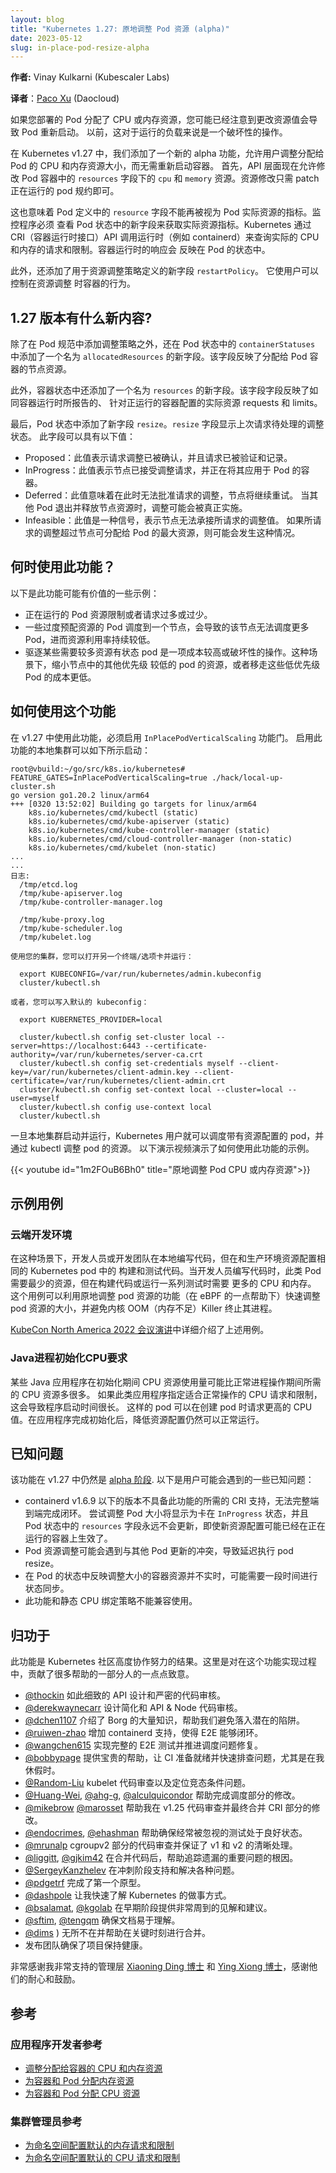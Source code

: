 ```yaml
---
layout: blog
title: "Kubernetes 1.27: 原地调整 Pod 资源 (alpha)"
date: 2023-05-12
slug: in-place-pod-resize-alpha
---
```

<!--
layout: blog
title: "Kubernetes 1.27: In-place Resource Resize for Kubernetes Pods (alpha)"
date: 2023-05-12
slug: in-place-pod-resize-alpha
-->

**作者:** Vinay Kulkarni (Kubescaler Labs)
<!-- 
**Author:** Vinay Kulkarni (Kubescaler Labs)
-->

**译者**：[Paco Xu](https://github.com/pacoxu) (Daocloud)

如果您部署的 Pod 分配了 CPU 或内存资源，您可能已经注意到更改资源值会导致 Pod 重新启动。
以前，这对于运行的负载来说是一个破坏性的操作。

<!-- If you have deployed Kubernetes pods with CPU and/or memory resources
specified, you may have noticed that changing the resource values involves
restarting the pod. This has been a disruptive operation for running
workloads... until now. -->

在 Kubernetes v1.27 中，我们添加了一个新的 alpha 功能，允许用户调整分配给 Pod 的
CPU 和内存资源大小，而无需重新启动容器。 首先，API 层面现在允许修改 Pod 容器中的
`resources` 字段下的 `cpu` 和 `memory` 资源。资源修改只需 patch 正在运行的 pod
规约即可。

<!-- In Kubernetes v1.27, we have added a new alpha feature that allows users
to resize CPU/memory resources allocated to pods without restarting the
containers. To facilitate this, the `resources` field in a pod's containers
now allow mutation for `cpu` and `memory` resources. They can be changed
simply by patching the running pod spec. -->

这也意味着 Pod 定义中的 `resource` 字段不能再被视为 Pod 实际资源的指标。监控程序必须
查看 Pod 状态中的新字段来获取实际资源指标。Kubernetes 通过 CRI（容器运行时接口）API
调用运行时（例如 containerd）来查询实际的 CPU 和内存的请求和限制。容器运行时的响应会
反映在 Pod 的状态中。

<!-- This also means that `resources` field in the pod spec can no longer be
relied upon as an indicator of the pod's actual resources. Monitoring tools
and other such applications must now look at new fields in the pod's status.
Kubernetes queries the actual CPU and memory requests and limits enforced on
the running containers via a CRI (Container Runtime Interface) API call to the
runtime, such as containerd, which is responsible for running the containers.
The response from container runtime is reflected in the pod's status. -->

此外，还添加了用于资源调整策略定义的新字段 `restartPolicy`。 它使用户可以控制在资源调整
时容器的行为。

<!-- In addition, a new `restartPolicy` for resize has been added. It gives users
control over how their containers are handled when resources are resized. -->

## 1.27 版本有什么新内容?
<!-- 
## What's new in v1.27?
-->

除了在 Pod 规范中添加调整策略之外，还在 Pod 状态中的 `containerStatuses` 中添加了一个名为
`allocatedResources` 的新字段。该字段反映了分配给 Pod 容器的节点资源。

<!-- Besides the addition of resize policy in the pod's spec, a new field named
`allocatedResources` has been added to `containerStatuses` in the pod's status.
This field reflects the node resources allocated to the pod's containers. -->

此外，容器状态中还添加了一个名为 `resources` 的新字段。该字段字段反映了如同容器运行时所报告的、
针对正运行的容器配置的实际资源 requests 和 limits。

<!-- In addition, a new field called `resources` has been added to the container's
status. This field reflects the actual resource requests and limits configured
on the running containers as reported by the container runtime. -->

最后，Pod 状态中添加了新字段 `resize`。`resize` 字段显示上次请求待处理的调整状态。
此字段可以具有以下值：

- Proposed：此值表示请求调整已被确认，并且请求已被验证和记录。
- InProgress：此值表示节点已接受调整请求，并正在将其应用于 Pod 的容器。
- Deferred：此值意味着在此时无法批准请求的调整，节点将继续重试。 当其他 Pod 退出并释放节点资源时，调整可能会被真正实施。
- Infeasible：此值是一种信号，表示节点无法承接所请求的调整值。 如果所请求的调整超过节点可分配给 Pod 的最大资源，则可能会发生这种情况。

<!-- 此处使用了 https://kubernetes.io/zh-cn/docs/tasks/configure-pod-container/resize-container-resources/ 内容：
Lastly, a new field named `resize` has been added to the pod's status to show the
status of the last requested resize. A value of `Proposed` is an acknowledgement
of the requested resize and indicates that request was validated and recorded. A
value of `InProgress` indicates that the node has accepted the resize request
and is in the process of applying the resize request to the pod's containers.
A value of `Deferred` means that the requested resize cannot be granted at this
time, and the node will keep retrying. The resize may be granted when other pods
leave and free up node resources. A value of `Infeasible` is a signal that the
node cannot accommodate the requested resize. This can happen if the requested
resize exceeds the maximum resources the node can ever allocate for a pod. -->

## 何时使用此功能？
<!-- ## When to use this feature -->

以下是此功能可能有价值的一些示例：

- 正在运行的 Pod 资源限制或者请求过多或过少。
- 一些过度预配资源的 Pod 调度到一个节点，会导致的该节点无法调度更多 Pod，进而资源利用率持续较低。
- 驱逐某些需要较多资源有状态 pod 是一项成本较高或破坏性的操作。这种场景下，缩小节点中的其他优先级
较低的 pod 的资源，或者移走这些低优先级 Pod 的成本更低。

<!-- Here are a few examples where this feature may be useful:

- Pod is running on node but with either too much or too little resources.
- Pods are not being scheduled do to lack of sufficient CPU or memory in a
cluster that is underutilized by running pods that were overprovisioned.
- Evicting certain stateful pods that need more resources to schedule them
on bigger nodes is an expensive or disruptive operation when other lower
priority pods in the node can be resized down or moved. -->

## 如何使用这个功能
<!-- ## How to use this feature-->

在 v1.27 中使用此功能，必须启用 `InPlacePodVerticalScaling` 功能门。
启用此功能的本地集群可以如下所示启动：

<!-- In order to use this feature in v1.27, the `InPlacePodVerticalScaling`
feature gate must be enabled. A local cluster with this feature enabled
can be started as shown below: -->

```
root@vbuild:~/go/src/k8s.io/kubernetes# FEATURE_GATES=InPlacePodVerticalScaling=true ./hack/local-up-cluster.sh
go version go1.20.2 linux/arm64
+++ [0320 13:52:02] Building go targets for linux/arm64
    k8s.io/kubernetes/cmd/kubectl (static)
    k8s.io/kubernetes/cmd/kube-apiserver (static)
    k8s.io/kubernetes/cmd/kube-controller-manager (static)
    k8s.io/kubernetes/cmd/cloud-controller-manager (non-static)
    k8s.io/kubernetes/cmd/kubelet (non-static)
...
...
日志:
  /tmp/etcd.log
  /tmp/kube-apiserver.log
  /tmp/kube-controller-manager.log

  /tmp/kube-proxy.log
  /tmp/kube-scheduler.log
  /tmp/kubelet.log

使用您的集群，您可以打开另一个终端/选项卡并运行：

  export KUBECONFIG=/var/run/kubernetes/admin.kubeconfig
  cluster/kubectl.sh

或者，您可以写入默认的 kubeconfig：

  export KUBERNETES_PROVIDER=local

  cluster/kubectl.sh config set-cluster local --server=https://localhost:6443 --certificate-authority=/var/run/kubernetes/server-ca.crt
  cluster/kubectl.sh config set-credentials myself --client-key=/var/run/kubernetes/client-admin.key --client-certificate=/var/run/kubernetes/client-admin.crt
  cluster/kubectl.sh config set-context local --cluster=local --user=myself
  cluster/kubectl.sh config use-context local
  cluster/kubectl.sh

```
<!-- ```
root@vbuild:~/go/src/k8s.io/kubernetes# FEATURE_GATES=InPlacePodVerticalScaling=true ./hack/local-up-cluster.sh
go version go1.20.2 linux/arm64
+++ [0320 13:52:02] Building go targets for linux/arm64
    k8s.io/kubernetes/cmd/kubectl (static)
    k8s.io/kubernetes/cmd/kube-apiserver (static)
    k8s.io/kubernetes/cmd/kube-controller-manager (static)
    k8s.io/kubernetes/cmd/cloud-controller-manager (non-static)
    k8s.io/kubernetes/cmd/kubelet (non-static)
...
...
Logs:
  /tmp/etcd.log
  /tmp/kube-apiserver.log
  /tmp/kube-controller-manager.log

  /tmp/kube-proxy.log
  /tmp/kube-scheduler.log
  /tmp/kubelet.log

To start using your cluster, you can open up another terminal/tab and run:

  export KUBECONFIG=/var/run/kubernetes/admin.kubeconfig
  cluster/kubectl.sh

Alternatively, you can write to the default kubeconfig:

  export KUBERNETES_PROVIDER=local

  cluster/kubectl.sh config set-cluster local --server=https://localhost:6443 --certificate-authority=/var/run/kubernetes/server-ca.crt
  cluster/kubectl.sh config set-credentials myself --client-key=/var/run/kubernetes/client-admin.key --client-certificate=/var/run/kubernetes/client-admin.crt
  cluster/kubectl.sh config set-context local --cluster=local --user=myself
  cluster/kubectl.sh config use-context local
  cluster/kubectl.sh

``` -->

一旦本地集群启动并运行，Kubernetes 用户就可以调度带有资源配置的 pod，并通过 kubectl 调整 pod
的资源。 以下演示视频演示了如何使用此功能的示例。
<!-- Once the local cluster is up and running, Kubernetes users can schedule pods
with resources, and resize the pods via kubectl. An example of how to use this
feature is illustrated in the following demo video. -->

{{< youtube id="1m2FOuB6Bh0" title="原地调整 Pod CPU 或内存资源">}}
<!-- {{< youtube id="1m2FOuB6Bh0" title="In-place resize of pod CPU and memory resources">}} -->

## 示例用例
<!-- ## Example Use Cases -->

### 云端开发环境
<!-- ### Cloud-based Development Environment -->

在这种场景下，开发人员或开发团队在本地编写代码，但在和生产环境资源配置相同的 Kubernetes pod 中的
构建和测试代码。当开发人员编写代码时，此类 Pod 需要最少的资源，但在构建代码或运行一系列测试时需要
更多的 CPU 和内存。 这个用例可以利用原地调整 pod 资源的功能（在 eBPF 的一点帮助下）快速调整 pod
资源的大小，并避免内核 OOM（内存不足）Killer 终止其进程。

<!-- In this scenario, developers or development teams write their code locally
but build and test their code in Kubernetes pods with consistent configs
that reflect production use. Such pods need minimal resources when the
developers are writing code, but need significantly more CPU and memory
when they build their code or run a battery of tests. This use case can
leverage in-place pod resize feature (with a little help from eBPF) to
quickly resize the pod's resources and avoid kernel OOM (out of memory)
killer from terminating their processes. -->

[KubeCon North America 2022 会议演讲](https://www.youtube.com/watch?v=jjfa1cVJLwc)中详细介绍了上述用例。
<!-- This [KubeCon North America 2022 conference talk](https://www.youtube.com/watch?v=jjfa1cVJLwc)
illustrates the use case. -->

### Java进程初始化CPU要求
<!-- ### Java processes initialization CPU requirements -->

某些 Java 应用程序在初始化期间 CPU 资源使用量可能比正常进程操作期间所需的 CPU 资源多很多。
如果此类应用程序指定适合正常操作的 CPU 请求和限制，这会导致程序启动时间很长。 这样的 pod
可以在创建 pod 时请求更高的 CPU 值。在应用程序完成初始化后，降低资源配置仍然可以正常运行。

<!-- Some Java applications may need significantly more CPU during initialization
than what is needed during normal process operation time. If such applications
specify CPU requests and limits suited for normal operation, they may suffer
from very long startup times. Such pods can request higher CPU values at the
time of pod creation, and can be resized down to normal running needs once the
application has finished initializing. -->

## 已知问题
<!-- ## Known Issues -->

该功能在 v1.27 中仍然是 [alpha 阶段](/docs/reference/command-line-tools-reference/feature-gates/#feature-stages).
以下是用户可能会遇到的一些已知问题：
<!-- This feature enters v1.27 at [alpha stage](/docs/reference/command-line-tools-reference/feature-gates/#feature-stages).
Below are a few known issues users may encounter: -->

- containerd v1.6.9 以下的版本不具备此功能的所需的 CRI 支持，无法完整端到端完成闭环。
尝试调整 Pod 大小将显示为卡在 `InProgress` 状态，并且 Pod 状态中的 `resources`
字段永远不会更新，即使新资源配置可能已经在正在运行的容器上生效了。
- Pod 资源调整可能会遇到与其他 Pod 更新的冲突，导致延迟执行 pod resize。
- 在 Pod 的状态中反映调整大小的容器资源并不实时，可能需要一段时间进行状态同步。
- 此功能和静态 CPU 绑定策略不能兼容使用。
<!-- - containerd versions below v1.6.9 do not have the CRI support needed for full
  end-to-end operation of this feature. Attempts to resize pods will appear
  to be _stuck_ in the `InProgress` state, and `resources` field in the pod's
  status are never updated even though the new resources may have been enacted
  on the running containers.
- Pod resize may encounter a race condition with other pod updates, causing
  delayed enactment of pod resize.
- Reflecting the resized container resources in pod's status may take a while.
- Static CPU management policy is not supported with this feature. -->

## 归功于
<!-- ## Credits -->

此功能是 Kubernetes 社区高度协作努力的结果。这里是对在这个功能实现过程中，贡献了很多帮助的一部分人的一点点致意。
<!-- This feature is a result of the efforts of a very collaborative Kubernetes community.
Here's a little shoutout to just a few of the many many people that contributed
countless hours of their time and helped make this happen. -->

- [@thockin](https://github.com/thockin) 如此细致的 API 设计和严密的代码审核。
- [@derekwaynecarr](https://github.com/derekwaynecarr) 设计简化和 API & Node 代码审核。
- [@dchen1107](https://github.com/dchen1107) 介绍了 Borg 的大量知识，帮助我们避免落入潜在的陷阱。
- [@ruiwen-zhao](https://github.com/ruiwen-zhao) 增加 containerd 支持，使得 E2E 能够闭环。
- [@wangchen615](https://github.com/wangchen615) 实现完整的 E2E 测试并推进调度问题修复。
- [@bobbypage](https://github.com/bobbypage) 提供宝贵的帮助，让 CI 准备就绪并快速排查问题，尤其是在我休假时。
- [@Random-Liu](https://github.com/Random-Liu) kubelet 代码审查以及定位竞态条件问题。
- [@Huang-Wei](https://github.com/Huang-Wei), [@ahg-g](https://github.com/ahg-g), [@alculquicondor](https://github.com/alculquicondor) 帮助完成调度部分的修改。
- [@mikebrow](https://github.com/mikebrow) [@marosset](https://github.com/marosset) 帮助我在 v1.25 代码审查并最终合并 CRI 部分的修改。
- [@endocrimes](https://github.com/endocrimes), [@ehashman](https://github.com/ehashman) 帮助确保经常被忽视的测试处于良好状态。
- [@mrunalp](https://github.com/mrunalp) cgroupv2 部分的代码审查并保证了 v1 和 v2 的清晰处理。
- [@liggitt](https://github.com/liggitt), [@gjkim42](https://github.com/gjkim42) 在合并代码后，帮助追踪遗漏的重要问题的根因。
- [@SergeyKanzhelev](https://github.com/SergeyKanzhelev) 在冲刺阶段支持和解决各种问题。
- [@pdgetrf](https://github.com/pdgetrf) 完成了第一个原型。
- [@dashpole](https://github.com/dashpole) 让我快速了解 Kubernetes 的做事方式。
- [@bsalamat](https://github.com/bsalamat), [@kgolab](https://github.com/kgolab) 在早期阶段提供非常周到的见解和建议。
- [@sftim](https://github.com/sftim), [@tengqm](https://github.com/tengqm) 确保文档易于理解。
- [@dims](https://github.com/dims) ) 无所不在并帮助在关键时刻进行合并。
- 发布团队确保了项目保持健康。
<!-- - [@thockin](https://github.com/thockin) for detail-oriented API design and air-tight code reviews.
- [@derekwaynecarr](https://github.com/derekwaynecarr) for simplifying the design and thorough API and node reviews.
- [@dchen1107](https://github.com/dchen1107) for bringing vast knowledge from Borg and helping us avoid pitfalls.
- [@ruiwen-zhao](https://github.com/ruiwen-zhao) for adding containerd support that enabled full E2E implementation.
- [@wangchen615](https://github.com/wangchen615) for implementing comprehensive E2E tests and driving scheduler fixes.
- [@bobbypage](https://github.com/bobbypage) for invaluable help getting CI ready and quickly investigating issues, covering for me on my vacation.
- [@Random-Liu](https://github.com/Random-Liu) for thorough kubelet reviews and identifying problematic race conditions.
- [@Huang-Wei](https://github.com/Huang-Wei), [@ahg-g](https://github.com/ahg-g), [@alculquicondor](https://github.com/alculquicondor) for helping get scheduler changes done.
- [@mikebrow](https://github.com/mikebrow) [@marosset](https://github.com/marosset) for reviews on short notice that helped CRI changes make it into v1.25.
- [@endocrimes](https://github.com/endocrimes), [@ehashman](https://github.com/ehashman) for helping ensure that the oft-overlooked tests are in good shape.
- [@mrunalp](https://github.com/mrunalp) for reviewing cgroupv2 changes and ensuring clean handling of v1 vs v2.
- [@liggitt](https://github.com/liggitt), [@gjkim42](https://github.com/gjkim42) for tracking down, root-causing important missed issues post-merge.
- [@SergeyKanzhelev](https://github.com/SergeyKanzhelev) for supporting and shepherding various issues during the home stretch.
- [@pdgetrf](https://github.com/pdgetrf) for making the first prototype a reality.
- [@dashpole](https://github.com/dashpole) for bringing me up to speed on 'the Kubernetes way' of doing things.
- [@bsalamat](https://github.com/bsalamat), [@kgolab](https://github.com/kgolab) for very thoughtful insights and suggestions in the early stages.
- [@sftim](https://github.com/sftim), [@tengqm](https://github.com/tengqm) for ensuring docs are easy to follow.
- [@dims](https://github.com/dims) for being omnipresent and helping make merges happen at critical hours.
- Release teams for ensuring that the project stayed healthy. -->

非常感谢我非常支持的管理层 [Xiaoning Ding 博士](https://www.linkedin.com/in/xiaoningding/) 和
[Ying Xiong 博士](https://www.linkedin.com/in/ying-xiong-59a2482/)，感谢他们的耐心和鼓励。
<!-- And a big thanks to my very supportive management [Dr. Xiaoning Ding](https://www.linkedin.com/in/xiaoningding/)
and [Dr. Ying Xiong](https://www.linkedin.com/in/ying-xiong-59a2482/) for their patience and encouragement. -->

## 参考
<!-- ## References -->

### 应用程序开发者参考
<!-- ### For app developers -->

- [调整分配给容器的 CPU 和内存资源](/zh-cn/docs/tasks/configure-pod-container/resize-container-resources/)
- [为容器和 Pod 分配内存资源](/zh-cn/docs/tasks/configure-pod-container/assign-memory-resource/)
- [为容器和 Pod 分配 CPU 资源](/zh-cn/docs/tasks/configure-pod-container/assign-cpu-resource/)

<!-- - [Resize CPU and Memory Resources assigned to Containers](/docs/tasks/configure-pod-container/resize-container-resources/)
- [Assign Memory Resources to Containers and Pods](/docs/tasks/configure-pod-container/assign-memory-resource/)
- [Assign CPU Resources to Containers and Pods](/docs/tasks/configure-pod-container/assign-cpu-resource/) -->

### 集群管理员参考
<!-- ### For cluster administrators -->

- [为命名空间配置默认的内存请求和限制](/zh-cn/docs/tasks/administer-cluster/manage-resources/memory-default-namespace/)
- [为命名空间配置默认的 CPU 请求和限制](/zh-cn/docs/tasks/administer-cluster/manage-resources/cpu-default-namespace/)

<!-- - [Configure Default Memory Requests and Limits for a Namespace](/docs/tasks/administer-cluster/manage-resources/memory-default-namespace/)
- [Configure Default CPU Requests and Limits for a Namespace](/docs/tasks/administer-cluster/manage-resources/cpu-default-namespace/) -->
